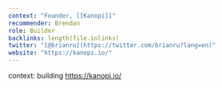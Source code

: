 ```yaml
---
context: "Founder, [[Kanopi]]"
recommender: Brendan
role: Builder
backlinks: length(file.inlinks) 
twitter: "[@brianru](https://twitter.com/brianru?lang=en)"
website: "https://kanopi.io/"
---
```


context: building https://kanopi.io/

